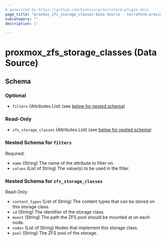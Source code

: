 ```yaml
---
# generated by https://github.com/hashicorp/terraform-plugin-docs
page_title: "proxmox_zfs_storage_classes Data Source - terraform-provider-proxmox"
subcategory: ""
description: |-
  
---
```


# proxmox_zfs_storage_classes (Data Source)





<!-- schema generated by tfplugindocs -->
## Schema

### Optional

- `filters` (Attributes List) (see [below for nested schema](#nestedatt--filters))

### Read-Only

- `zfs_storage_classes` (Attributes List) (see [below for nested schema](#nestedatt--zfs_storage_classes))

<a id="nestedatt--filters"></a>
### Nested Schema for `filters`

Required:

- `name` (String) The name of the attribute to filter on.
- `values` (List of String) The value(s) to be used in the filter.


<a id="nestedatt--zfs_storage_classes"></a>
### Nested Schema for `zfs_storage_classes`

Read-Only:

- `content_types` (List of String) The content types that can be stored on this storage class.
- `id` (String) The identifier of the storage class.
- `mount` (String) The path the ZFS pool should be mounted at on each node.
- `nodes` (List of String) Nodes that implement this storage class.
- `pool` (String) The ZFS pool of the storage.


